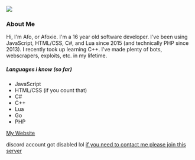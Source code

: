 ![](https://cdn.discordapp.com/attachments/849793023047237643/866594566987710464/makesweet-eacnea.gif)

### About Me
Hi, I'm Afo, or Afoxie. I'm a 16 year old software developer. I've been using JavaScript, HTML/CSS, C#, and Lua since 2015 (and technically PHP since 2013). I recently took up learning C++. I've made plenty of bots, webscrapers, exploits, etc. in my lifetime.

##### Languages i know (so far)
* JavaScript
* HTML/CSS (if you count that)
* C#
* C++
* Lua
* Go
* PHP

[My Website](https://afo.xyz)

discord account got disabled lol
[if you need to contact me please join this server](https://discord.gg/CYHRErYCFN)
